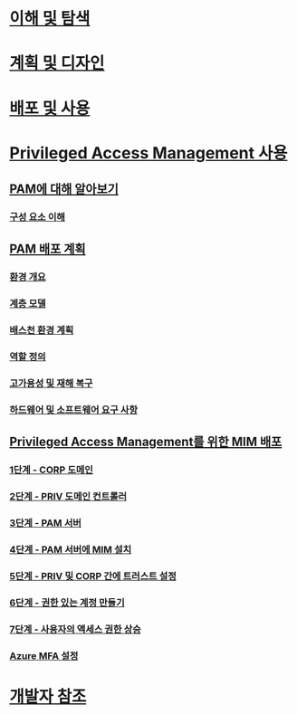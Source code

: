# [이해 및 탐색](/microsoft-identity-manager/understand-explore/microsoft-identity-manager-2016)
# [계획 및 디자인](/microsoft-identity-manager/plan-design/microsoft-identity-manager-2016-supported-platforms)
# [배포 및 사용](/microsoft-identity-manager/deploy-use/microsoft-identity-manager-deploy)
# [Privileged Access Management 사용](privileged-identity-management-for-active-directory-domain-services.md)
## [PAM에 대해 알아보기](privileged-identity-management-for-active-directory-domain-services.md)
### [구성 요소 이해](principles-of-operation.md)
## [PAM 배포 계획](environment-overview.md)
### [환경 개요](environment-overview.md)
### [계층 모델](tier-model-for-partitioning-administrative-privileges.md)
### [배스천 환경 계획](planning-bastion-environment.md)
### [역할 정의](defining-roles-for-pam.md)
### [고가용성 및 재해 복구](high-availability-disaster-recovery-considerations-bastion-environment.md)
### [하드웨어 및 소프트웨어 요구 사항](hardware-software-requirements.md)
## [Privileged Access Management를 위한 MIM 배포](configuring-mim-environment-for-pam.md)
### [1단계 - CORP 도메인](step-1-prepare-corp-domain.md)
### [2단계 - PRIV 도메인 컨트롤러](step-2-prepare-priv-domain-controller.md)
### [3단계 - PAM 서버](step-3-prepare-pam-server.md)
### [4단계 - PAM 서버에 MIM 설치](step-4-install-mim-components-on-pam-server.md)
### [5단계 - PRIV 및 CORP 간에 트러스트 설정](step-5-establish-trust-between-priv-corp-forests.md)
### [6단계 - 권한 있는 계정 만들기](step-6-transition-group-to-pam.md)
### [7단계 - 사용자의 액세스 권한 상승](step-7-elevate-user-access.md)
### [Azure MFA 설정](use-azure-mfa-for-activation.md)
# [개발자 참조](/microsoft-identity-manager/reference/microsoft-identity-manager-2016-developer-reference)


<!--HONumber=Jul16_HO2-->


